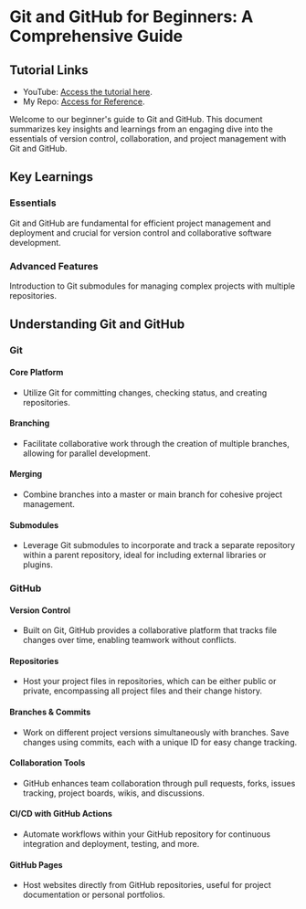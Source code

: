 # Git and GitHub for Beginners: A Comprehensive Guide

## Tutorial Links

- YouTube: [Access the tutorial here](https://www.youtube.com/watch?v=tRZGeaHPoaw&t=1534s).
- My Repo: [Access for Reference](https://github.com/sagar9623/Learn_Git-Version-Control-Mastery).

Welcome to our beginner's guide to Git and GitHub. This document summarizes key insights and learnings from an engaging dive into the essentials of version control, collaboration, and project management with Git and GitHub.

## Key Learnings

### Essentials

Git and GitHub are fundamental for efficient project management and deployment and crucial for version control and collaborative software development.

### Advanced Features

Introduction to Git submodules for managing complex projects with multiple repositories.

## Understanding Git and GitHub

### Git

#### Core Platform

- Utilize Git for committing changes, checking status, and creating repositories.

#### Branching

- Facilitate collaborative work through the creation of multiple branches, allowing for parallel development.

#### Merging

- Combine branches into a master or main branch for cohesive project management.

#### Submodules

- Leverage Git submodules to incorporate and track a separate repository within a parent repository, ideal for including external libraries or plugins.

### GitHub

#### Version Control

- Built on Git, GitHub provides a collaborative platform that tracks file changes over time, enabling teamwork without conflicts.

#### Repositories

- Host your project files in repositories, which can be either public or private, encompassing all project files and their change history.

#### Branches & Commits

- Work on different project versions simultaneously with branches. Save changes using commits, each with a unique ID for easy change tracking.

#### Collaboration Tools

- GitHub enhances team collaboration through pull requests, forks, issues tracking, project boards, wikis, and discussions.

#### CI/CD with GitHub Actions

- Automate workflows within your GitHub repository for continuous integration and deployment, testing, and more.

#### GitHub Pages

- Host websites directly from GitHub repositories, useful for project documentation or personal portfolios.
